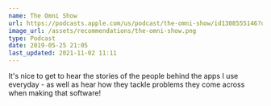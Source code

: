 ```yaml
---
name: The Omni Show
url: https://podcasts.apple.com/us/podcast/the-omni-show/id1308555146?uo=4
image_url: /assets/recommendations/the-omni-show.png
type: Podcast
date: 2019-05-25 21:05
last_updated: 2021-11-02 11:11
---
```

It's nice to get to hear the stories of the people behind the apps I use everyday - as well as hear how they tackle problems they come across when making that software! 